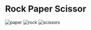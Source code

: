 # Rock Paper Scissor
![paper](https://user-images.githubusercontent.com/116735972/209444392-329a3fdc-5d46-4976-938d-1a1af9440c6a.png)
![rock](https://user-images.githubusercontent.com/116735972/209444395-ef6793e4-2522-4c1f-a618-0d220a80d075.png)
![scissors](https://user-images.githubusercontent.com/116735972/209444397-f2b1031a-480f-4c71-808a-c88759fa237a.png)
